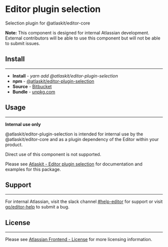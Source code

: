 # Editor plugin selection

Selection plugin for @atlaskit/editor-core

**Note:** This component is designed for internal Atlassian development.
External contributors will be able to use this component but will not be able to submit issues.

## Install
---
- **Install** - *yarn add @atlaskit/editor-plugin-selection*
- **npm** - [@atlaskit/editor-plugin-selection](https://www.npmjs.com/package/@atlaskit/editor-plugin-selection)
- **Source** - [Bitbucket](https://bitbucket.org/atlassian/atlassian-frontend/src/master/packages/editor/editor-plugin-selection)
- **Bundle** - [unpkg.com](https://unpkg.com/@atlaskit/editor-plugin-selection/dist/)

## Usage
---
**Internal use only**

@atlaskit/editor-plugin-selection is intended for internal use by the @atlaskit/editor-core and as a plugin dependency of the Editor within your product.

Direct use of this component is not supported.

Please see [Atlaskit - Editor plugin selection](https://atlaskit.atlassian.com/packages/editor/editor-plugin-selection) for documentation and examples for this package.

## Support
---
For internal Atlassian, visit the slack channel [#help-editor](https://atlassian.slack.com/archives/CFG3PSQ9E) for support or visit [go/editor-help](https://go/editor-help) to submit a bug.
## License
---
 Please see [Atlassian Frontend - License](https://developer.atlassian.com/cloud/framework/atlassian-frontend/#license) for more licensing information.
